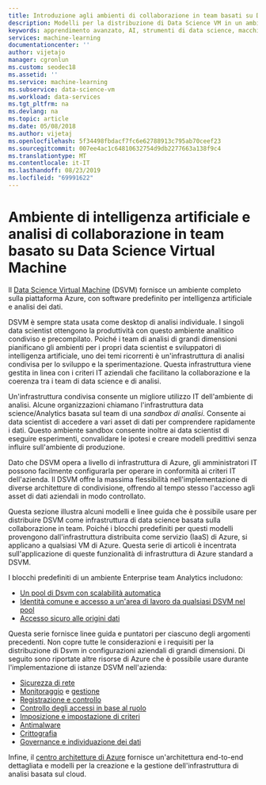 ```yaml
---
title: Introduzione agli ambienti di collaborazione in team basati su Data Science Virtual Machine - Azure | Microsoft Docs
description: Modelli per la distribuzione di Data Science VM in un ambiente aziendale di collaborazione in team.
keywords: apprendimento avanzato, AI, strumenti di data science, macchina virtuale per data science, analisi geospaziale, processo di data science del team
services: machine-learning
documentationcenter: ''
author: vijetajo
manager: cgronlun
ms.custom: seodec18
ms.assetid: ''
ms.service: machine-learning
ms.subservice: data-science-vm
ms.workload: data-services
ms.tgt_pltfrm: na
ms.devlang: na
ms.topic: article
ms.date: 05/08/2018
ms.author: vijetaj
ms.openlocfilehash: 5f34498fbdacf7fc6e62788913c795ab70ceef23
ms.sourcegitcommit: 007ee4ac1c64810632754d9db2277663a138f9c4
ms.translationtype: MT
ms.contentlocale: it-IT
ms.lasthandoff: 08/23/2019
ms.locfileid: "69991622"
---
```

# <a name="data-science-virtual-machine-based-team-analytics-and-ai-environment"></a>Ambiente di intelligenza artificiale e analisi di collaborazione in team basato su Data Science Virtual Machine 
Il [Data Science Virtual Machine](overview.md) (DSVM) fornisce un ambiente completo sulla piattaforma Azure, con software predefinito per intelligenza artificiale e analisi dei dati.

DSVM è sempre stata usata come desktop di analisi individuale. I singoli data scientist ottengono la produttività con questo ambiente analitico condiviso e precompilato. Poiché i team di analisi di grandi dimensioni pianificano gli ambienti per i propri data scientist e sviluppatori di intelligenza artificiale, uno dei temi ricorrenti è un'infrastruttura di analisi condivisa per lo sviluppo e la sperimentazione. Questa infrastruttura viene gestita in linea con i criteri IT aziendali che facilitano la collaborazione e la coerenza tra i team di data science e di analisi.

Un'infrastruttura condivisa consente un migliore utilizzo IT dell'ambiente di analisi. Alcune organizzazioni chiamano l'infrastruttura data science/Analytics basata sul team di una *sandbox di analisi*. Consente ai data scientist di accedere a vari asset di dati per comprendere rapidamente i dati. Questo ambiente sandbox consente inoltre ai data scientist di eseguire esperimenti, convalidare le ipotesi e creare modelli predittivi senza influire sull'ambiente di produzione.

Dato che DSVM opera a livello di infrastruttura di Azure, gli amministratori IT possono facilmente configurarla per operare in conformità ai criteri IT dell'azienda. Il DSVM offre la massima flessibilità nell'implementazione di diverse architetture di condivisione, offrendo al tempo stesso l'accesso agli asset di dati aziendali in modo controllato.

Questa sezione illustra alcuni modelli e linee guida che è possibile usare per distribuire DSVM come infrastruttura di data science basata sulla collaborazione in team. Poiché i blocchi predefiniti per questi modelli provengono dall'infrastruttura distribuita come servizio (IaaS) di Azure, si applicano a qualsiasi VM di Azure. Questa serie di articoli è incentrata sull'applicazione di queste funzionalità di infrastruttura di Azure standard a DSVM.

I blocchi predefiniti di un ambiente Enterprise team Analytics includono:

* [Un pool di Dsvm con scalabilità automatica](dsvm-pools.md)
* [Identità comune e accesso a un'area di lavoro da qualsiasi DSVM nel pool](dsvm-common-identity.md)
* [Accesso sicuro alle origini dati](dsvm-secure-access-keys.md)


Questa serie fornisce linee guida e puntatori per ciascuno degli argomenti precedenti. Non copre tutte le considerazioni e i requisiti per la distribuzione di Dsvm in configurazioni aziendali di grandi dimensioni. Di seguito sono riportate altre risorse di Azure che è possibile usare durante l'implementazione di istanze DSVM nell'azienda:

* [Sicurezza di rete](https://docs.microsoft.com/azure/security/fundamentals/network-security)
* [Monitoraggio](https://docs.microsoft.com/azure/virtual-machines/windows/monitor) e [gestione](https://docs.microsoft.com/azure/virtual-machines/windows/maintenance-and-updates)
* [Registrazione e controllo](https://docs.microsoft.com/azure/security/fundamentals/log-audit)
* [Controllo degli accessi in base al ruolo](https://docs.microsoft.com/azure/role-based-access-control/overview)
* [Imposizione e impostazione di criteri](../../governance/policy/overview.md)
* [Antimalware](https://docs.microsoft.com/azure/security/fundamentals/antimalware)
* [Crittografia](https://docs.microsoft.com/azure/virtual-machines/windows/encrypt-disks)
* [Governance e individuazione dei dati](https://docs.microsoft.com/azure/data-catalog/)

Infine, il [centro architetture di Azure](https://docs.microsoft.com/azure/architecture/) fornisce un'architettura end-to-end dettagliata e modelli per la creazione e la gestione dell'infrastruttura di analisi basata sul cloud.
